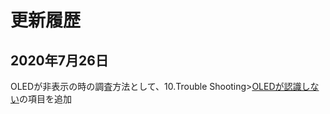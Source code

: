 # 更新履歴

## 2020年7月26日　

OLEDが非表示の時の調査方法として、10.Trouble Shooting>[OLEDが認識しない](https://faboplatform.github.io/JetbotDocs/10.Trouble%20Shooting/03.oled/)の項目を追加
